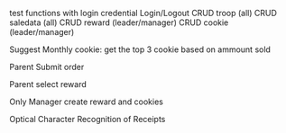 test functions with login credential 
    Login/Logout
    CRUD troop (all)
    CRUD saledata (all)
    CRUD reward (leader/manager)
    CRUD cookie (leader/manager)
    

Suggest Monthly cookie: get the top 3 cookie based on ammount sold

Parent Submit order

Parent select reward

Only Manager create reward and cookies

Optical Character Recognition of Receipts